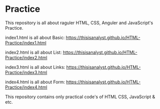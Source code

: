 # Practice

This repository is all about raguler HTML, CSS, Anguler and JavaScript's Practice.

index1.html is all about Basic: https://thisisanalyst.github.io/HTML-Practice/index1.html

index2.html is all about List: https://thisisanalyst.github.io/HTML-Practice/index2.html

index3.html is all about Links: https://thisisanalyst.github.io/HTML-Practice/index3.html

index4.html is all about Form: https://thisisanalyst.github.io/HTML-Practice/index4.html

This repository contains only practical code's of HTML CSS, JavaScript & etc.
